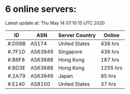 # 6 online servers:

Latest update at: Thu May 14 07:10:15 UTC 2020

| ID | ASN | Server Country | Online |
| -- | --- | -------------- | ------ |
| #.D09B | AS174 | United States | 436 hrs |
| #.7F1D | AS63949 | Singapore | 436 hrs |
| #.B6F8 | AS63888 | Hong Kong | 187 hrs |
| #.BD3E | AS63888 | Hong Kong | 1255 hrs |
| #.2A79 | AS63949 | Japan | 95 hrs |
| #.E140 | AS8100 | United States | 37 hrs |

